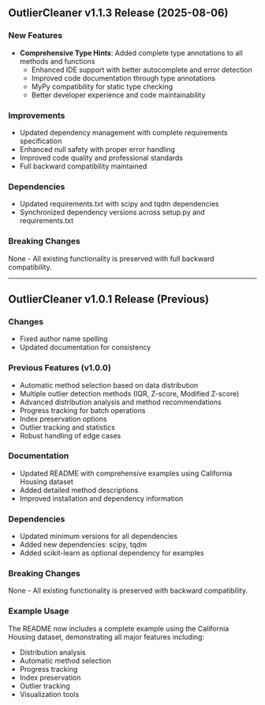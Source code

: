 ## OutlierCleaner v1.1.3 Release (2025-08-06)

### New Features
- **Comprehensive Type Hints**: Added complete type annotations to all methods and functions
  - Enhanced IDE support with better autocomplete and error detection
  - Improved code documentation through type annotations
  - MyPy compatibility for static type checking
  - Better developer experience and code maintainability

### Improvements
- Updated dependency management with complete requirements specification
- Enhanced null safety with proper error handling
- Improved code quality and professional standards
- Full backward compatibility maintained

### Dependencies
- Updated requirements.txt with scipy and tqdm dependencies
- Synchronized dependency versions across setup.py and requirements.txt

### Breaking Changes
None - All existing functionality is preserved with full backward compatibility.

---

## OutlierCleaner v1.0.1 Release (Previous)

### Changes
- Fixed author name spelling
- Updated documentation for consistency

### Previous Features (v1.0.0)
- Automatic method selection based on data distribution
- Multiple outlier detection methods (IQR, Z-score, Modified Z-score)
- Advanced distribution analysis and method recommendations
- Progress tracking for batch operations
- Index preservation options
- Outlier tracking and statistics
- Robust handling of edge cases

### Documentation
- Updated README with comprehensive examples using California Housing dataset
- Added detailed method descriptions
- Improved installation and dependency information

### Dependencies
- Updated minimum versions for all dependencies
- Added new dependencies: scipy, tqdm
- Added scikit-learn as optional dependency for examples

### Breaking Changes
None - All existing functionality is preserved with backward compatibility.

### Example Usage
The README now includes a complete example using the California Housing dataset, demonstrating all major features including:
- Distribution analysis
- Automatic method selection
- Progress tracking
- Index preservation
- Outlier tracking
- Visualization tools